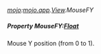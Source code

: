 _[mojo](../../modules/mojo/mojo-module.md):[mojo.app](../../modules/mojo/mojo-app.md).[View](../../modules/mojo/mojo-app-view.md).MouseFY_
##### Property MouseFY:[Float](../../modules/wonkey/wonkey-types-float.md)
Mouse Y position (from 0 to 1).
